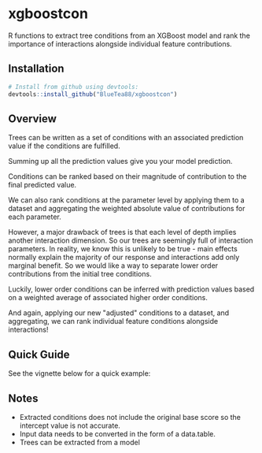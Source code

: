 # xgboostcon

R functions to extract tree conditions from an XGBoost model and rank the importance of interactions 
alongside individual feature contributions.

## Installation

``` r
# Install from github using devtools:
devtools::install_github("BlueTea88/xgboostcon")
```

## Overview

Trees can be written as a set of conditions with an associated prediction value if the conditions are 
fulfilled.

Summing up all the prediction values give you your model prediction.

Conditions can be ranked based on their magnitude of contribution to the final predicted value.

We can also rank conditions at the parameter level by applying them to a dataset and aggregating the 
weighted absolute value of contributions for each parameter.

However, a major drawback of trees is that each level of depth implies another interaction dimension.
So our trees are seemingly full of interaction parameters.  In reality, we know this is unlikely to 
be true - main effects normally explain the majority of our response and interactions add only 
marginal benefit.  So we would like a way to separate lower order contributions from the initial
tree conditions.

Luckily, lower order conditions can be inferred with prediction values based on a weighted average of 
associated higher order conditions.

And again, applying our new "adjusted" conditions to a dataset, and aggregating, we can rank individual
feature conditions alongside interactions!

## Quick Guide

See the vignette below for a quick example:

## Notes

* Extracted conditions does not include the original base score so the intercept value is not accurate.
* Input data needs to be converted in the form of a data.table.
* Trees can be extracted from a model 